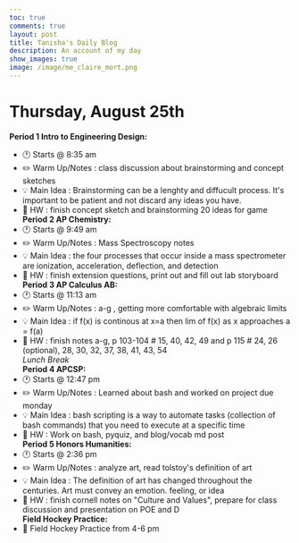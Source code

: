 ```yaml
---
toc: true
comments: true
layout: post
title: Tanisha's Daily Blog
description: An account of my day
show_images: true
image: /image/me_claire_mort.png
---
```

# Thursday, August 25th
**Period 1 Intro to Engineering Design:**
- :clock1: Starts @ 8:35 am
- :pencil2: Warm Up/Notes : class discussion about brainstorming and concept sketches
- :bulb: Main Idea : Brainstorming can be a lenghty and diffucult process. It's important to be patient and not discard any ideas you have.
- :memo: HW : finish concept sketch and brainstorming 20 ideas for game <br>
**Period 2 AP Chemistry:**
- :clock1: Starts @ 9:49 am
- :pencil2: Warm Up/Notes : Mass Spectroscopy notes
- :bulb: Main Idea : the four processes that occur inside a mass spectrometer are ionization, acceleration, deflection, and detection
- :memo: HW : finish extension questions, print out and fill out lab storyboard <br>
**Period 3 AP Calculus AB:**
- :clock1: Starts @ 11:13 am
- :pencil2: Warm Up/Notes : a-g , getting more comfortable with algebraic limits
- :bulb: Main Idea : if f(x) is continous at x=a then lim of f(x) as x approaches a = f(a)
- :memo: HW : finish notes a-g, p 103-104 # 15, 40, 42, 49 and p 115 # 24, 26 (optional), 28, 30, 32, 37, 38, 41, 43, 54 <br>
*Lunch Break* <br>
**Period 4 APCSP:**
- :clock1: Starts @ 12:47 pm
- :pencil2: Warm Up/Notes : Learned about bash and worked on project due monday
- :bulb: Main Idea : bash scripting is a way to automate tasks (collection of bash commands) that you need to execute at a specific time
- :memo: HW : Work on bash, pyquiz, and blog/vocab md post <br>
**Period 5 Honors Humanities:**
- :clock1: Starts @ 2:36 pm
- :pencil2: Warm Up/Notes : analyze art, read tolstoy's definition of art
- :bulb: Main Idea : The definition of art has changed throughout the centuries. Art must convey an emotion. feeling, or idea
- :memo: HW : finish cornell notes on "Culture and Values", prepare for class discussion and presentation on POE and D <br>
**Field Hockey Practice:**
- :runner: Field Hockey Practice from 4-6 pm
